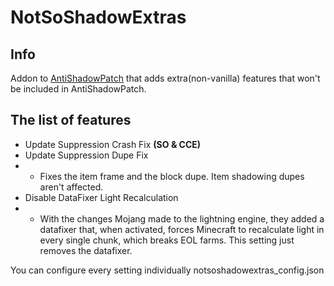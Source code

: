 # NotSoShadowExtras

## Info

Addon to [AntiShadowPatch](https://modrinth.com/mod/antishadowpatch) that adds extra(non-vanilla) features that won't be included in AntiShadowPatch.


## The list of features
* Update Suppression Crash Fix **(SO & CCE)**
* Update Suppression Dupe Fix
* * Fixes the item frame and the block dupe. Item shadowing dupes aren't affected.
* Disable DataFixer Light Recalculation
* * With the changes Mojang made to the lightning engine, they added a datafixer that, when activated, forces Minecraft to recalculate light in every single chunk, which breaks EOL farms. This setting just removes the datafixer.


You can configure every setting individually notsoshadowextras_config.json